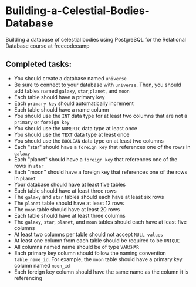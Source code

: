 # Building-a-Celestial-Bodies-Database
Building a database of celestial bodies using PostgreSQL for the Relational Database course at freecodecamp

## Completed tasks:

- You should create a database named `universe`
- Be sure to connect to your database with `universe`. Then, you should add tables named `galaxy`, `star`,`planet`, and `moon`
- Each table should have a primary key
- Each `primary key` should automatically increment
- Each table should have a name column
- You should use the `INT` data type for at least two columns that are not a `primary` or `foreign key`
- You should use the `NUMERIC` data type at least once
- You should use the `TEXT` data type at least once
- You should use the `BOOLEAN` data type on at least two columns
- Each "star" should have a `foreign key` that references one of the rows in `galaxy`
- Each "planet" should have a `foreign key` that references one of the rows in `star`
- Each "moon" should have a foreign key that references one of the rows in `planet`
- Your database should have at least five tables
- Each table should have at least three rows
- The `galaxy` and `star` tables should each have at least six rows
- The `planet` table should have at least 12 rows
- The `moon` table should have at least 20 rows
- Each table should have at least three columns
- The `galaxy`, `star`, `planet`, and `moon` tables should each have at least five columns
- At least two columns per table should not accept `NULL values`
- At least one column from each table should be required to be `UNIQUE`
- All columns named name should be of type `VARCHAR`
- Each primary key column should follow the naming convention `table_name_id`. For example, the `moon` table should have a primary key column named `moon_id`
- Each foreign key column should have the same name as the column it is referencing
